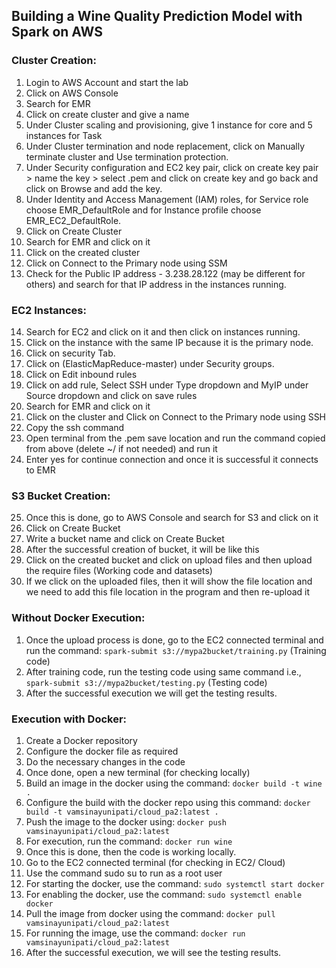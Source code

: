## Building a Wine Quality Prediction Model with Spark on AWS
### Cluster Creation:
1. Login to AWS Account and start the lab
2. Click on AWS Console
3. Search for EMR
4. Click on create cluster and give a name
5. Under Cluster scaling and provisioning, give 1 instance for core and 5 instances for Task
6. Under Cluster termination and node replacement, click on Manually terminate cluster and Use termination protection.
7. Under Security configuration and EC2 key pair, click on create key pair > name the key > select .pem and click on create key and go back and click on Browse and add the key.
8. Under Identity and Access Management (IAM) roles, for Service role choose EMR_DefaultRole and for Instance profile choose EMR_EC2_DefaultRole.
9. Click on Create Cluster
10. Search for EMR and click on it
11. Click on the created cluster
12. Click on Connect to the Primary node using SSM
13. Check for the Public IP address - 3.238.28.122 (may be different for others) and search for that IP address in the instances running.


### EC2 Instances:
14. Search for EC2 and click on it and then click on instances running.
15. Click on the instance with the same IP because it is the primary node.
16. Click on security Tab.
17. Click on (ElasticMapReduce-master) under Security groups.
18. Click on Edit inbound rules
19. Click on add rule, Select SSH under Type dropdown and MyIP under Source dropdown and click on save rules
20. Search for EMR and click on it
21. Click on the cluster and Click on Connect to the Primary node using SSH
22. Copy the ssh command
23. Open terminal from the .pem save location and run the command copied from above (delete ~/ if not needed) and run it
24. Enter yes for continue connection and once it is successful it connects to EMR


### S3 Bucket Creation:
25. Once this is done, go to AWS Console and search for S3 and click on it
26. Click on Create Bucket
27. Write a bucket name and click on Create Bucket
28. After the successful creation of bucket, it will be like this
29. Click on the created bucket and click on upload files and then upload the require files (Working code and datasets)
30. If we click on the uploaded files, then it will show the file location and we need to add this file location in the program and then re-upload it

### Without Docker Execution:
1. Once the upload process is done, go to the EC2 connected terminal and run the command:
`spark-submit s3://mypa2bucket/training.py` (Training code)
2. After training code, run the testing code using same command i.e.,                                
`spark-submit s3://mypa2bucket/testing.py` (Testing code)
3. After the successful execution we will get the testing results.

### Execution with Docker:
1. Create a Docker repository
2. Configure the docker file as required
3. Do the necessary changes in the code
4. Once done, open a new terminal (for checking locally)
5. Build an image in the docker using the command: `docker build -t wine . `
6. Configure the build with the docker repo using this command: 
     `docker build -t vamsinayunipati/cloud_pa2:latest .`
7. Push the image to the docker using: `docker push vamsinayunipati/cloud_pa2:latest`
8. For execution, run the command: `docker run wine`
9. Once this is done, then the code is working locally.
10. Go to the EC2 connected terminal (for checking in EC2/ Cloud)
11. Use the command sudo su to run as a root user
12. For starting the docker, use the command: `sudo systemctl start docker`
13. For enabling the docker, use the command: `sudo systemctl enable docker`
14. Pull the image from docker using the command:
       `docker pull vamsinayunipati/cloud_pa2:latest`
15. For running the image, use the command: 
       `docker run vamsinayunipati/cloud_pa2:latest`
16. After the successful execution, we will see the testing results.




